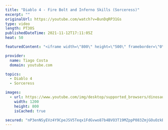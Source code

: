 ```yaml
---
title: "Diablo 4 - Fire Bolt and Inferno Skills (Sorceress)"
excerpt: ""
originalUrl: https://youtube.com/watch?v=BunDqRP31Gs
type: video
length: PT30S
publishedDateTime: 2021-11-12T17:11:05Z
heat: 50

featuredContent: "<iframe width=\"800\" height=\"500\" frameborder=\"0\" src=\"https://www.youtube.com/embed/BunDqRP31Gs\" allow=\"accelerometer; autoplay; encrypted-media; gyroscope; picture-in-picture\" allowfullscreen></iframe>"

provider:
  name: Tiago Costa
  domain: youtube.com

topics:
  - Diablo 4
  - Sorceress

images:
  - url: https://www.youtube.com/img/desktop/supported_browsers/dinosaur.png
    width: 1200
    height: 800
    isCached: true

secured: "nP3enNSyEVz4Y9CpeJSV5Teqx1FdGvwo87b4BVO3T19MZppP083ZmjGOuOzkBbUxpJobUW0zuodn+2pLTtMFrJo1oVuamPZ/aVRz/eLE44A68MvfT5IZ3qQyq3M6ig/uK4f1lFbWzdOWoWCk+ljmpZ1RoK/apuAPaB5Uh9tJE0EktE/H2xN9pLjMGO/11jU0lKMoVawXEViB6StIid5SXVaBq5HkS1SkTx7KtJLBwiybfS/9fcw7+10jOvWUOPskksRQS50Edi5KtAlJ8Zh9pj7n1GlfZoQeYcJRKwu2siAKj1Fq7m6OUqPwsVegxVEtNs53AupBUK/gYmW+vTN/oDTPPU5ngesXBaf8pVdyZykBx73Wpj/BHVckjvXodixNpqapd9wfc7RHidLHbcwnNI4fHHIJzyYwVtOI6HLkdMo=;wXC0HgQzVepRk0/yXdkhiQ=="
---
```


